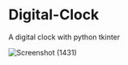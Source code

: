 # Digital-Clock
A digital clock with python tkinter


![Screenshot (1431)](https://user-images.githubusercontent.com/62913154/120038574-c9529700-c003-11eb-870e-f8caccb4828a.png)
